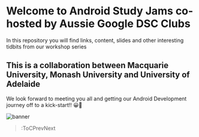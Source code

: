 # Welcome to Android Study Jams co-hosted by Aussie Google DSC Clubs

In this repository you will find links, content, slides and other interesting tidbits from our workshop series

## This is a collaboration between Macquarie University, Monash University and University of Adelaide

We look forward to meeting you all and getting our Android Development journey off to a kick-start!! 😀🚀

![banner](https://i.ibb.co/6F68zPV/Android-Study-Jams-DSC-Banner.jpg)

> :ToCPrevNext
